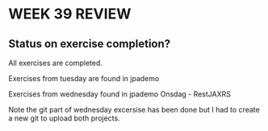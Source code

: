 # WEEK 39 REVIEW  

## Status on exercise completion? 
All exercises are completed.


Exercises from tuesday are found in jpademo

Exercises from wednesday found in jpademo Onsdag - RestJAXRS

Note the git part of wednesday excersise has been done but I had to create a new git to upload both projects.


